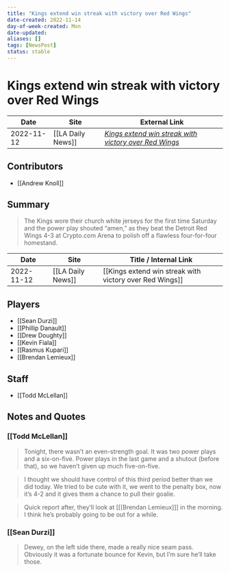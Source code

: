 ```yaml
---
title: "Kings extend win streak with victory over Red Wings"
date-created: 2022-11-14
day-of-week-created: Mon
date-updated: 
aliases: []
tags: [NewsPost]
status: stable
---
```


# Kings extend win streak with victory over Red Wings

| Date       | Site              | External Link                                                                                                                                      |
| ---------- | ----------------- | -------------------------------------------------------------------------------------------------------------------------------------------------- |
| 2022-11-12 | [[LA Daily News]] | [*Kings extend win streak with victory over Red Wings*](https://www.dailynews.com/2022/11/12/kings-extend-win-streak-with-victory-over-red-wings/) |

## Contributors
- [[Andrew Knoll]]

## Summary
> The Kings wore their church white jerseys for the first time Saturday and the power play shouted “amen,” as they beat the Detroit Red Wings 4-3 at Crypto.com Arena to polish off a flawless four-for-four homestand.

| Date       | Site              | Title / Internal Link                                   |
| ---------- | ----------------- | ------------------------------------------------------- |
| 2022-11-12 | [[LA Daily News]] | [[Kings extend win streak with victory over Red Wings]] |

## Players
- [[Sean Durzi]]
- [[Phillip Danault]]
- [[Drew Doughty]]
- [[Kevin Fiala]]
- [[Rasmus Kupari]]
- [[Brendan Lemieux]]

## Staff
- [[Todd McLellan]]

## Notes and Quotes
### [[Todd McLellan]]
> Tonight, there wasn’t an even-strength goal. It was two power plays and a six-on-five. Power plays in the last game and a shutout (before that), so we haven’t given up much five-on-five.

> I thought we should have control of this third period better than we did today. We tried to be cute with it, we went to the penalty box, now it’s 4-2 and it gives them a chance to pull their goalie.

> Quick report after, they’ll look at \[[[Brendan Lemieux]]] in the morning. I think he’s probably going to be out for a while.

### [[Sean Durzi]]
> Dewey, on the left side there, made a really nice seam pass. Obviously it was a fortunate bounce for Kevin, but I’m sure he’ll take those.



